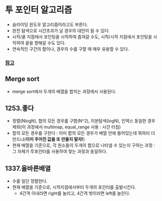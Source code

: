 # 투 포인터 알고리즘
  - 슬라이딩 윈도우 알고리즘이라고도 부른다.
  - 완전 탐색으로 시간초과가 날 경우의 대안이 될 수 있다.
  - 시작/끝 지점에서 포인팅을 시작하여 좁혀갈 수도, 시작/시작 지점에서 포인팅을 시작하여 끝을 향해갈 수도 있다.
  - 연속적인 구간의 합이나, 경우의 수를 구할 때 매우 유용할 수 있다.

### [참고](https://github.com/WooVictory/Ready-For-Tech-Interview/blob/master/Algorithm/%ED%88%AC%ED%8F%AC%EC%9D%B8%ED%84%B0%20%EC%95%8C%EA%B3%A0%EB%A6%AC%EC%A6%98.md)

## Merge sort
  - merge sort에서 두개의 배열을 합치는 과정에서 사용된다.

## 1253.좋다
  - 정렬(NlogN), 합의 모든 경우를 구함(N^2), 이분탐색(logN), 인덱스 동일한 경우 제외(이 과정에서 multimap, equal_range 사용 : 시간 터짐)
  - 합의 모든 경우를 구한다 : 이미 합의 모든 경우가 배열 안에 들어있는데 뭐하러 더 만드냐(**이미 주어진 값을 또 만들지 말자!**)
  - 현재 배열을 기준으로, 각 원소들이 두개의 합으로 나타낼 수 있는지 구하는 과정 : 그 자체가 투포인터를 사용하여 찾는 과정과 동일하다.

## 1337.올바른배열
  - 수를 일단 정렬한다.
  - 현재 배열을 기준으로, 시작지점에서부터 두개의 포인터를 출발시킨다.
    - 4간격 이내라면 right를 늘리고, 4간격 밖이라면 left를 늘린다.    
